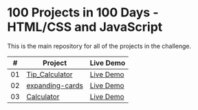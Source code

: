 # 100 Projects in 100 Days - HTML/CSS and JavaScript

This is the main repository for all of the projects in the challenge.

| #  | Project                       | Live Demo                  |
|----|-------------------------------|----------------------------|
| 01 | [Tip_Calculator](./Tip_Calculator) | [Live Demo](https://omniasameer.github.io/100projects100days/Tip_Calculator/) |
| 02 | [expanding-cards](./expanding-cards) | [Live Demo](https://omniasameer.github.io/100projects100days/expanding-cards/) |
| 03 | [Calculator](./Calculator) | [Live Demo](https://omniasameer.github.io/100projects100days/Calculator/) |


